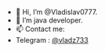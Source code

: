 - 👋 Hi, I’m @Vladislav0777.
- 👀 I’m java developer.
- 📫 Contact me:
- Telegram     : [@vladz733](https://t.me/vladz733)
<!---
Vladislav0777/Vladislav0777 is a ✨ special ✨ repository because its `README.md` (this file) appears on your GitHub profile.
You can click the Preview link to take a look at your changes.
--->
